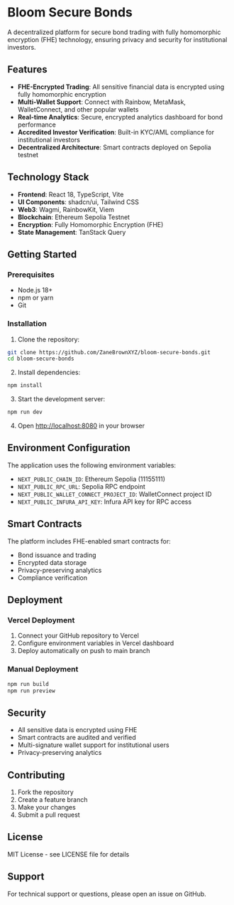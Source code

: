 # Bloom Secure Bonds

A decentralized platform for secure bond trading with fully homomorphic encryption (FHE) technology, ensuring privacy and security for institutional investors.

## Features

- **FHE-Encrypted Trading**: All sensitive financial data is encrypted using fully homomorphic encryption
- **Multi-Wallet Support**: Connect with Rainbow, MetaMask, WalletConnect, and other popular wallets
- **Real-time Analytics**: Secure, encrypted analytics dashboard for bond performance
- **Accredited Investor Verification**: Built-in KYC/AML compliance for institutional investors
- **Decentralized Architecture**: Smart contracts deployed on Sepolia testnet

## Technology Stack

- **Frontend**: React 18, TypeScript, Vite
- **UI Components**: shadcn/ui, Tailwind CSS
- **Web3**: Wagmi, RainbowKit, Viem
- **Blockchain**: Ethereum Sepolia Testnet
- **Encryption**: Fully Homomorphic Encryption (FHE)
- **State Management**: TanStack Query

## Getting Started

### Prerequisites

- Node.js 18+ 
- npm or yarn
- Git

### Installation

1. Clone the repository:
```bash
git clone https://github.com/ZaneBrownXYZ/bloom-secure-bonds.git
cd bloom-secure-bonds
```

2. Install dependencies:
```bash
npm install
```

3. Start the development server:
```bash
npm run dev
```

4. Open [http://localhost:8080](http://localhost:8080) in your browser

## Environment Configuration

The application uses the following environment variables:

- `NEXT_PUBLIC_CHAIN_ID`: Ethereum Sepolia (11155111)
- `NEXT_PUBLIC_RPC_URL`: Sepolia RPC endpoint
- `NEXT_PUBLIC_WALLET_CONNECT_PROJECT_ID`: WalletConnect project ID
- `NEXT_PUBLIC_INFURA_API_KEY`: Infura API key for RPC access

## Smart Contracts

The platform includes FHE-enabled smart contracts for:
- Bond issuance and trading
- Encrypted data storage
- Privacy-preserving analytics
- Compliance verification

## Deployment

### Vercel Deployment

1. Connect your GitHub repository to Vercel
2. Configure environment variables in Vercel dashboard
3. Deploy automatically on push to main branch

### Manual Deployment

```bash
npm run build
npm run preview
```

## Security

- All sensitive data is encrypted using FHE
- Smart contracts are audited and verified
- Multi-signature wallet support for institutional users
- Privacy-preserving analytics

## Contributing

1. Fork the repository
2. Create a feature branch
3. Make your changes
4. Submit a pull request

## License

MIT License - see LICENSE file for details

## Support

For technical support or questions, please open an issue on GitHub.
